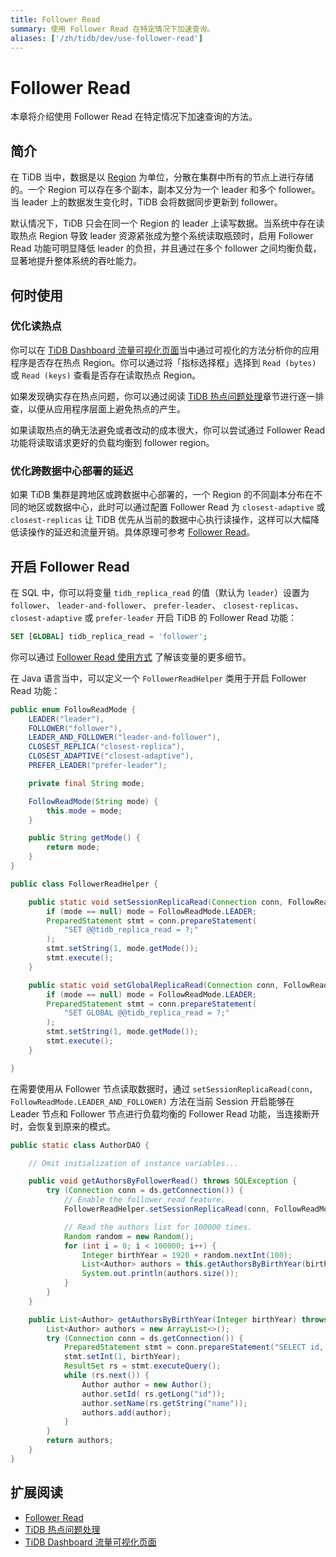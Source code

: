 ```yaml
---
title: Follower Read
summary: 使用 Follower Read 在特定情况下加速查询。
aliases: ['/zh/tidb/dev/use-follower-read']
---
```


# Follower Read

本章将介绍使用 Follower Read 在特定情况下加速查询的方法。

## 简介

在 TiDB 当中，数据是以 [Region](/tidb-storage.md#region) 为单位，分散在集群中所有的节点上进行存储的。一个 Region 可以存在多个副本，副本又分为一个 leader 和多个 follower。当 leader 上的数据发生变化时，TiDB 会将数据同步更新到 follower。

默认情况下，TiDB 只会在同一个 Region 的 leader 上读写数据。当系统中存在读取热点 Region 导致 leader 资源紧张成为整个系统读取瓶颈时，启用 Follower Read 功能可明显降低 leader 的负担，并且通过在多个 follower 之间均衡负载，显著地提升整体系统的吞吐能力。

## 何时使用

### 优化读热点

你可以在 [TiDB Dashboard 流量可视化页面](/dashboard/dashboard-key-visualizer.md)当中通过可视化的方法分析你的应用程序是否存在热点 Region。你可以通过将「指标选择框」选择到 `Read (bytes)` 或 `Read (keys)` 查看是否存在读取热点 Region。

如果发现确实存在热点问题，你可以通过阅读 [TiDB 热点问题处理](/troubleshoot-hot-spot-issues.md)章节进行逐一排查，以便从应用程序层面上避免热点的产生。

如果读取热点的确无法避免或者改动的成本很大，你可以尝试通过 Follower Read 功能将读取请求更好的负载均衡到 follower region。

### 优化跨数据中心部署的延迟

如果 TiDB 集群是跨地区或跨数据中心部署的，一个 Region 的不同副本分布在不同的地区或数据中心，此时可以通过配置 Follower Read 为 `closest-adaptive` 或 `closest-replicas` 让 TiDB 优先从当前的数据中心执行读操作，这样可以大幅降低读操作的延迟和流量开销。具体原理可参考 [Follower Read](/follower-read.md)。

## 开启 Follower Read

<SimpleTab>
<div label="SQL">

在 SQL 中，你可以将变量 `tidb_replica_read` 的值（默认为 `leader`）设置为 `follower`、 `leader-and-follower`、 `prefer-leader`、 `closest-replicas`、 `closest-adaptive` 或 `prefer-leader` 开启 TiDB 的 Follower Read 功能：

```sql
SET [GLOBAL] tidb_replica_read = 'follower';
```

你可以通过 [Follower Read 使用方式](/follower-read.md#使用方式) 了解该变量的更多细节。

</div>
<div label="Java">

在 Java 语言当中，可以定义一个 `FollowerReadHelper` 类用于开启 Follower Read 功能：

```java
public enum FollowReadMode {
    LEADER("leader"),
    FOLLOWER("follower"),
    LEADER_AND_FOLLOWER("leader-and-follower"),
    CLOSEST_REPLICA("closest-replica"),
    CLOSEST_ADAPTIVE("closest-adaptive"),
    PREFER_LEADER("prefer-leader");

    private final String mode;

    FollowReadMode(String mode) {
        this.mode = mode;
    }

    public String getMode() {
        return mode;
    }
}

public class FollowerReadHelper {

    public static void setSessionReplicaRead(Connection conn, FollowReadMode mode) throws SQLException {
        if (mode == null) mode = FollowReadMode.LEADER;
        PreparedStatement stmt = conn.prepareStatement(
            "SET @@tidb_replica_read = ?;"
        );
        stmt.setString(1, mode.getMode());
        stmt.execute();
    }

    public static void setGlobalReplicaRead(Connection conn, FollowReadMode mode) throws SQLException {
        if (mode == null) mode = FollowReadMode.LEADER;
        PreparedStatement stmt = conn.prepareStatement(
            "SET GLOBAL @@tidb_replica_read = ?;"
        );
        stmt.setString(1, mode.getMode());
        stmt.execute();
    }

}
```

在需要使用从 Follower 节点读取数据时，通过 `setSessionReplicaRead(conn, FollowReadMode.LEADER_AND_FOLLOWER)` 方法在当前 Session 开启能够在 Leader 节点和 Follower 节点进行负载均衡的 Follower Read 功能，当连接断开时，会恢复到原来的模式。

```java
public static class AuthorDAO {

    // Omit initialization of instance variables...

    public void getAuthorsByFollowerRead() throws SQLException {
        try (Connection conn = ds.getConnection()) {
            // Enable the follower read feature.
            FollowerReadHelper.setSessionReplicaRead(conn, FollowReadMode.LEADER_AND_FOLLOWER);

            // Read the authors list for 100000 times.
            Random random = new Random();
            for (int i = 0; i < 100000; i++) {
                Integer birthYear = 1920 + random.nextInt(100);
                List<Author> authors = this.getAuthorsByBirthYear(birthYear);
                System.out.println(authors.size());
            }
        }
    }

    public List<Author> getAuthorsByBirthYear(Integer birthYear) throws SQLException {
        List<Author> authors = new ArrayList<>();
        try (Connection conn = ds.getConnection()) {
            PreparedStatement stmt = conn.prepareStatement("SELECT id, name FROM authors WHERE birth_year = ?");
            stmt.setInt(1, birthYear);
            ResultSet rs = stmt.executeQuery();
            while (rs.next()) {
                Author author = new Author();
                author.setId( rs.getLong("id"));
                author.setName(rs.getString("name"));
                authors.add(author);
            }
        }
        return authors;
    }
}
```

</div>
</SimpleTab>

## 扩展阅读

- [Follower Read](/follower-read.md)
- [TiDB 热点问题处理](/troubleshoot-hot-spot-issues.md)
- [TiDB Dashboard 流量可视化页面](/dashboard/dashboard-key-visualizer.md)
